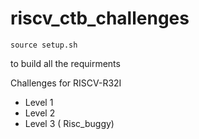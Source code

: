 # riscv_ctb_challenges

```
source setup.sh 
```
to build all the requirments


Challenges for RISCV-R32I 

- Level 1 
- Level 2
- Level 3 ( Risc_buggy)




